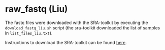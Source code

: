 # raw_fastq (Liu)

The fastq files were downloaded with the SRA-toolkit by executing the `download_fastq_liu.sh` script (the sra-toolkit downloaded the list of samples in `list_files_liu.txt`).

Instructions to download the SRA-toolkit can be found [here](https://github.com/ncbi/sra-tools/wiki/02.-Installing-SRA-Toolkit).